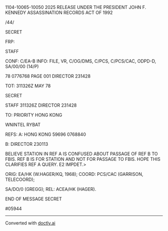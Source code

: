 1104-10065-10050 2025 RELEASE UNDER THE PRESIDENT JOHN F. KENNEDY ASSASSINATION RECORDS ACT OF 1992

/44/

SECRET

FRP:

STAFF

CONF: C/EA-B INFO: FILE, VR, C/OG/DMS, C/PCS, C/PCS/CAC, ODPD-D,
SA/00/00 (14/P)

78 0776768 PAGE 001 DIRECTOR 231428

TOT: 311326Z MAY 78

SECRET

STAFF 311326Z DIRECTOR 231428

TO: PRIORITY HONG KONG

WNINTEL RYBAT

REFS: A: HONG KONG 59696 0768840

B: DIRECTOR 230113

BELIEVE STATION IN REF A IS CONFUSED ABOUT PASSAGE OF REF B
TO FBIS. REF B IS FOR STATION AND NOT FOR PASSAGE TO FBIS. HOPE
THIS CLARIFIES REF A QUERY. E2 IMPDET.>

ORIG: EA/HK (W.HAGER/KQ, 1968); COORD: PCS/CAC (GARRISON, TELECOORD);

SA/DO/0 (GREGG); REL: ACEA/HK (HAGER).

END OF MESSAGE SECRET

#05944


---
Converted with [doctly.ai](https://doctly.ai)